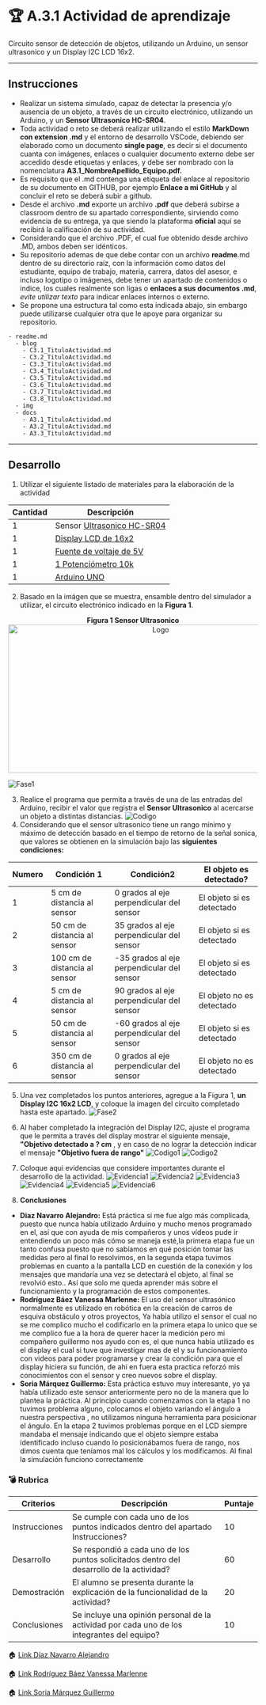 # :trophy: A.3.1 Actividad de aprendizaje

Circuito sensor de detección de objetos, utilizando un Arduino, un sensor ultrasonico y un Display I2C LCD 16x2.
___

## Instrucciones

- Realizar un sistema simulado, capaz de detectar la presencia y/o ausencia de un objeto, a través de un circuito electrónico, utilizando un Arduino, y un **Sensor Ultrasonico HC-SR04**.
- Toda actividad o reto se deberá realizar utilizando el estilo **MarkDown con extension .md** y el entorno de desarrollo VSCode, debiendo ser elaborado como un documento **single page**, es decir si el documento cuanta con imágenes, enlaces o cualquier documento externo debe ser accedido desde etiquetas y enlaces, y debe ser nombrado con la nomenclatura **A3.1_NombreApellido_Equipo.pdf.**
- Es requisito que el .md contenga una etiqueta del enlace al repositorio de su documento en GITHUB, por ejemplo **Enlace a mi GitHub** y al concluir el reto se deberá subir a github.
- Desde el archivo **.md** exporte un archivo **.pdf** que deberá subirse a classroom dentro de su apartado correspondiente, sirviendo como evidencia de su entrega, ya que siendo la plataforma **oficial** aquí se recibirá la calificación de su actividad.
- Considerando que el archivo .PDF, el cual fue obtenido desde archivo .MD, ambos deben ser idénticos.
- Su repositorio ademas de que debe contar con un archivo **readme**.md dentro de su directorio raíz, con la información como datos del estudiante, equipo de trabajo, materia, carrera, datos del asesor, e incluso logotipo o imágenes, debe tener un apartado de contenidos o indice, los cuales realmente son ligas o **enlaces a sus documentos .md**, _evite utilizar texto_ para indicar enlaces internos o externo.
- Se propone una estructura tal como esta indicada abajo, sin embargo puede utilizarse cualquier otra que le apoye para organizar su repositorio.
  
```
- readme.md
  - blog
    - C3.1_TituloActividad.md
    - C3.2_TituloActividad.md
    - C3.3_TituloActividad.md
    - C3.4_TituloActividad.md
    - C3.5_TituloActividad.md
    - C3.6_TituloActividad.md
    - C3.7_TituloActividad.md
    - C3.8_TituloActividad.md
  - img
  - docs
    - A3.1_TituloActividad.md
    - A3.2_TituloActividad.md
    - A3.3_TituloActividad.md
```
___

## Desarrollo

1. Utilizar el siguiente listado de materiales para la elaboración de la actividad

| Cantidad | Descripción                                                                                                                                                                                                                        |
| -------- | ---------------------------------------------------------------------------------------------------------------------------------------------------------------------------------------------------------------------------------- |
| 1        | Sensor [Ultrasonico HC-SR04](https://www.amazon.com.mx/SainSmart-HC-SR04-Ranging-Detector-Distance/dp/B004U8TOE6/ref=sr_1_5?__mk_es_MX=%C3%85M%C3%85%C5%BD%C3%95%C3%91&dchild=1&keywords=hc-sr04&qid=1599005012&sr=8-5)            |
| 1         | [Display LCD de 16x2](https://www.geekfactory.mx/tutoriales/tutoriales-arduino/pantalla-lcd-16x2-con-arduino/?fbclid=IwAR21v0lNRIine5lvZpiUjMcHcxodG8vomoTNkgWpB2VfRrJfr172B5Qwtsk)
| 1        | [Fuente de voltaje de 5V](https://cdmxelectronica.com/producto/fuente-de-alimentacion-5v-10a/?fbclid=IwAR2q2GhBGhdg2lGAqUe11LBlw06NYi_424_SLQtJxtn-wJ3rLRbHUrz3PbY)                                                                                                                                                                                                         |
| 1        | [1 Potenciómetro 10k ](https://www.amazon.com.mx/Uxcell-a15011600ux0235-Linear-Rotary-Potentiometer/dp/B01DKCUVMQ/ref=sr_1_1?__mk_es_MX=%C3%85M%C3%85%C5%BD%C3%95%C3%91&dchild=1&keywords=potenciometro+10k&qid=1599005041&sr=8-1) |
| 1        | [Arduino UNO](https://www.amazon.com.mx/Progressive-Automations-LC-066-Arduino-Rev3/dp/B00WH5XOJK/ref=sr_1_7?__mk_es_MX=%C3%85M%C3%85%C5%BD%C3%95%C3%91&dchild=1&keywords=arduino+uno&qid=1599005073&sr=8-7)                       |

2. Basado en la imágen que se muestra, ensamble dentro del simulador a utilizar, el circuito electrónico indicado en la **Figura 1**.

<p align="center"> <b>Figura 1 Sensor Ultrasonico</b>
    <img alt="Logo" src="../img/C3.x_ArduinoEsquematicoSensorUltrasonico.png" width=600 height=300>
</p>

![Fase1](../img/Fase1.png)

3. Realice el programa que permita a través de una de las entradas del Arduino, recibir el valor que registra el **Sensor Ultrasonico** al acercarse un objeto a distintas distancias.
![Codigo](../img/CodigoF1.png)
4. Considerando que el sensor ultrasonico tiene un rango mínimo y máximo de detección basado en el tiempo de retorno de la señal sonica, que valores se obtienen en la simulación bajo las **siguientes condiciones:**

| Numero | Condición 1                   | Condición2                                 | El objeto es detectado? |
| ------ | ----------------------------- | ------------------------------------------ | ----------------------- |
| 1      | 5 cm de distancia al sensor   | 0 grados al eje perpendicular del sensor   |El objeto si es detectado
| 2      | 50 cm de distancia al sensor  | 35 grados al eje perpendicular del sensor  |El objeto si es detectado
| 3      | 100 cm de distancia al sensor | -35 grados al eje perpendicular del sensor |El objeto si es detectado
| 4      | 5 cm de distancia al sensor   | 90 grados al eje perpendicular del sensor  |El objeto no es detectado
| 5      | 50 cm de distancia al sensor  | -60 grados al eje perpendicular del sensor |El objeto si es detectado
| 6      | 350 cm de distancia al sensor | 0 grados al eje perpendicular del sensor   |El objeto no es detectado

5. Una vez completados los puntos anteriores, agregue a la Figura 1, **un Display I2C 16x2 LCD**, y coloque la imagen del circuito completado hasta este apartado.
![Fase2](../img/Fase2.png)

6. Al haber completado la integración del Display I2C, ajuste el programa que le permita a través del display mostrar el siguiente mensaje, **"Objetivo detectado a ? cm** , y en caso de no lograr la detección indicar el mensaje **"Objetivo fuera de rango"**
![Codigo1](../img/Codigoetapa2.png)
![Codigo2](../img/CodigoEtapa2-1.png)
7. Coloque aqui evidencias que considere importantes durante el desarrollo de la actividad.
![Evidencia1](../img/etapa2E1.png)
![Evidencia2](../img/etapa2E2.png)
![Evidencia3](../img/etapa2E3.png)
![Evidencia4](../img/etapa2E4.png)
![Evidencia5](../img/etapa2E5.png)
![Evidencia6](../img/etapa2E6.png)

8. **Conclusiones**

* **Diaz Navarro Alejandro:** Está práctica si me fue algo más complicada, puesto que nunca había utilizado Arduino y mucho menos programado en el, así que con ayuda de mis compañeros y unos vídeos pude ir entendiendo un poco más cómo se maneja esté,la primera etapa fue un tanto confusa puesto que no sabíamos en qué posición tomar las medidas pero al final lo resolvimos, en la segunda etapa tuvimos problemas en cuanto a la pantalla LCD en cuestión de la conexión y los mensajes que mandaría una vez se detectará el objeto, al final se revolvió esto.. Así que solo me queda aprender más sobre el funcionamiento y la programación de estos componentes.
* **Rodríguez Báez Vanessa Marlenne:** El uso del sensor ultrasónico normalmente es utilizado en robótica en la creación de carros de esquiva obstáculo y otros proyectos, Ya había utilizo el sensor el cual no se me complico mucho el codificarlo en la primera etapa lo unico que se me complico fue a la hora de querer hacer la medición pero mi compañero guillermo nos ayudo con es, el que nunca había utilizado es el display el cual si tuve que investigar mas de el y su funcionamiento con videos para poder programarse y crear la condición para que el display hiciera su función, de ahí en fuera esta practica reforzó mis conocimientos con el sensor y creo nuevos sobre el display.
* **Soria Márquez Guillermo:** Esta práctica estuvo muy interesante, yo ya había utilizado este sensor anteriormente pero no de la manera que lo plantea la práctica. Al principio cuando comenzamos con la etapa 1 no tuvimos problema alguno, colocamos el objeto variando el ángulo a nuestra perspectiva , no utilizamos ninguna herramienta para posicionar el ángulo. En la etapa 2 tuvimos problemas porque en el LCD siempre mandaba el mensaje indicando que el objeto siempre estaba identificado incluso cuando lo posicionábamos fuera de rango, nos dimos cuenta que teníamos mal los cálculos y los modificamos. Al final la simulación funciono correctamente

### :bomb: Rubrica

| Criterios     | Descripción                                                                                  | Puntaje |
| ------------- | -------------------------------------------------------------------------------------------- | ------- |
| Instrucciones | Se cumple con cada uno de los puntos indicados dentro del apartado Instrucciones?            | 10      |
| Desarrollo    | Se respondió a cada uno de los puntos solicitados dentro del desarrollo de la actividad?     | 60      |
| Demostración  | El alumno se presenta durante la explicación de la funcionalidad de la actividad?            | 20      |
| Conclusiones  | Se incluye una opinión personal de la actividad  por cada uno de los integrantes del equipo? | 10      |

:house: [Link  Díaz Navarro Alejandro](https://github.com/AlejandroDiaz96/SistemasProgramables2020)

:house: [Link Rodríguez Báez Vanessa Marlenne](https://github.com/vanessamRodriguez/Sistemas_Programables)

:house: [Link Soria Márquez Guillermo](https://github.com/GuillermoSoria97/Sistemas_P)
